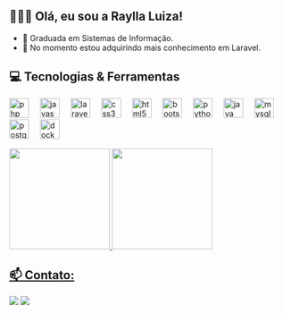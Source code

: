 <h2> 👩🏻‍💻 Olá, eu sou a Raylla Luiza! </h2>

- 💬 Graduada em Sistemas de Informação.
- 🥇 No momento estou adquirindo mais conhecimento em Laravel.

<h2> 💻 Tecnologias & Ferramentas </h2>

<div align="left">
  <img src="https://cdn.jsdelivr.net/gh/devicons/devicon/icons/php/php-original.svg" height="35" alt="php logo"  />
  <img width="12" />

  <img src="https://cdn.jsdelivr.net/gh/devicons/devicon/icons/javascript/javascript-original.svg" height="35" alt="javascript logo"  />
  <img width="12" />

  <img src="https://cdn.jsdelivr.net/gh/devicons/devicon/icons/laravel/laravel-plain.svg" height="35" alt="laravel logo"  />
  <img width="12" />
  
  <img src="https://cdn.jsdelivr.net/gh/devicons/devicon/icons/css3/css3-original.svg" height="35" alt="css3 logo"  />
  <img width="12" />
  
  <img src="https://cdn.jsdelivr.net/gh/devicons/devicon/icons/html5/html5-original.svg" height="35" alt="html5 logo"  />
  <img width="12" />

  <img src="https://cdn.jsdelivr.net/gh/devicons/devicon/icons/bootstrap/bootstrap-plain.svg" height="35" alt="bootstrap logo"  />
  <img width="12" />
  
  <img src="https://cdn.jsdelivr.net/gh/devicons/devicon/icons/python/python-original.svg" height="35" alt="python logo"  />
  <img width="12" />
  
  <img src="https://cdn.jsdelivr.net/gh/devicons/devicon/icons/java/java-original.svg" height="35" alt="java logo"  />
  <img width="12" />
  
  <img src="https://cdn.jsdelivr.net/gh/devicons/devicon/icons/mysql/mysql-original.svg" height="35" alt="mysql logo"  />
  <img width="12" />
  
  <img src="https://cdn.jsdelivr.net/gh/devicons/devicon/icons/postgresql/postgresql-original.svg" height="35" alt="postgresql logo"  />
  <img width="12" />
  
  <img src="https://cdn.jsdelivr.net/gh/devicons/devicon/icons/docker/docker-original.svg" height="35" alt="docker logo"  />
</div>
<p>
  
</p>
 <div>
  <a href="https://github.com/rayllaluiiza">
  <img height="180em" src="https://github-readme-stats.vercel.app/api?username=rayllaluiiza&show_icons=true&theme=dracula&include_all_commits=true&count_private=true"/>
  <img height="180em" src="https://github-readme-stats.vercel.app/api/top-langs/?username=rayllaluiiza&layout=compact&langs_count=7&theme=dracula"/>
</div>

<h2>📫 Contato: </h2>
  <p>
   <a href = "mailto:raylla_op12@hotmail.com"><img src="https://img.shields.io/badge/Hotmail-0078D4?style=for-the-badge&logo=microsoft-outlook&logoColor=white" target="_blank"></a>
  <a href="https://www.linkedin.com/in/raylla-silva/"><img src="https://img.shields.io/badge/LinkedIn-0077B5?style=for-the-badge&logo=linkedin&logoColor=white" target="_blank" /></a>
</p>
